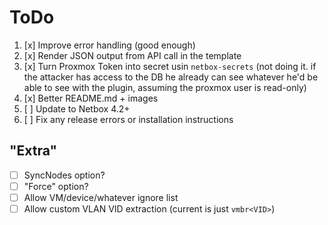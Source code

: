 # ToDo
1. [x] Improve error handling (good enough)
2. [x] Render JSON output from API call in the template
3. [x] Turn Proxmox Token into secret usin `netbox-secrets` (not doing it. if the attacker has access to the DB he already can see whatever he'd be able to see with the plugin, assuming the proxmox user is read-only)
4. [x] Better README.md + images
5. [ ] Update to Netbox 4.2+
6. [ ] Fix any release errors or installation instructions

## "Extra"
- [ ] SyncNodes option?
- [ ] "Force" option?
- [ ] Allow VM/device/whatever ignore list
- [ ] Allow custom VLAN VID extraction (current is just `vmbr<VID>`)
